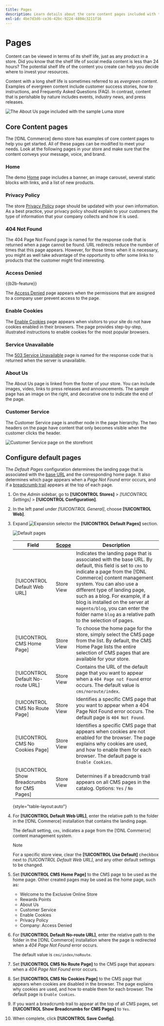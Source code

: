 ```yaml
---
title: Pages
description: Learn details about the core content pages included with the [!DNL Commerce] demo store, and changing the Default Pages configuration.
exl-id: 4be7d3d6-ce36-42bc-9224-4804c3211f16
---
```

# Pages

Content can be viewed in terms of its shelf life, just as any product in a store. Did you know that the shelf life of social media content is less than 24 hours? The potential shelf life of the content you create can help you decide where to invest your resources.

Content with a long shelf life is sometimes referred to as _evergreen content_. Examples of evergreen content include customer success stories, _how to_ instructions, and Frequently Asked Questions (FAQ). In contrast, content that is perishable by nature includes events, industry news, and press releases.

![The About Us page included with the sample Luma store ](./assets/storefront-about-us.png)<!-- zoom -->

## Core Content pages

The [!DNL Commerce] demo store has examples of core content pages to help you get started. All of these pages can be modified to meet your needs. Look at the following pages in your store and make sure that the content conveys your message, voice, and brand.

### Home

The demo [Home](../getting-started/storefront.md#home-page) page includes a banner, an image carousel, several static blocks with links, and a list of new products.

### Privacy Policy

The store [Privacy Policy](../getting-started/privacy-policy.md) page should be updated with your own information. As a best practice, your privacy policy should explain to your customers the type of information that your company collects and how it is used.

### 404 Not Found

The 404 Page Not Found page is named for the response code that is returned when a page cannot be found. URL redirects reduce the number of times that this page appears. However, for those times when it is necessary, you might as well take advantage of the opportunity to offer some links to products that the customer might find interesting.

### Access Denied

{{b2b-feature}}

The [Access Denied](../b2b/account-company-roles-permissions.md) page appears when the permissions that are assigned to a company user prevent access to the page.

### Enable Cookies

The [Enable Cookies](../getting-started/compliance-cookie-law.md) page appears when visitors to your site do not have cookies enabled in their browsers. The page provides step-by-step, illustrated instructions to enable cookies for the most popular browsers.

### Service Unavailable

The [503 Service Unavailable](https://docs.magento.com/user-guide/configuration/general/general.html) page is named for the response code that is returned when the server is unavailable.

### About Us

The About Us page is linked from the footer of your store. You can include images, video, links to press releases and announcements. The sample page has an image on the right, and decorative one to indicate the end of the page.

### Customer Service

The Customer Service page is another node in the page hierarchy. The two headers on the page have content that only becomes visible when the customer clicks the header.

![Customer Service page on the storefront](./assets/storefront-customer-service.png)<!-- zoom -->

## Configure default pages

The _Default Pages_ configuration determines the landing page that is associated with the [base URL](https://docs.magento.com/user-guide/stores/store-urls.html) and the corresponding home page. It also determines which page appears when a _Page Not Found_ error occurs, and if a [breadcrumb trail](https://docs.magento.com/user-guide/catalog/navigation-breadcrumb-trail.html) appears at the top of each page.

1. On the _Admin_ sidebar, go to  **[!UICONTROL Stores]** > _[!UICONTROL Settings]_ > **[!UICONTROL Configuration]**.

1. In the left panel under _[!UICONTROL General]_, choose **[!UICONTROL Web]**.

1. Expand ![Expansion selector](../assets/icon-display-expand.png) the **[!UICONTROL Default Pages]** section.

   ![Default pages](./assets/web-default-pages.png)<!-- zoom -->

   |Field|[Scope](https://docs.magento.com/user-guide/configuration/scope.html)|Description|
   |--- |--- |--- |
   |[!UICONTROL Default Web URL]|Store View|Indicates the landing page that is associated with the base URL. By default, this field is set to `cms` to indicate a page from the [!DNL Commerce] content management system. You can also use a different type of landing page, such as a blog. For example, if a blog is installed on the server at `magento/blog`, you can enter the folder name `blog` as a relative path to the selection of pages.|
   |[!UICONTROL CMS Home Page]|Store View|To choose the home page for the store, simply select the CMS page from the list. By default, the CMS Home Page lists the entire selection of CMS pages that are available for your store.|
   |[!UICONTROL Default No-route URL]|Store View|Contains the URL of the default page that you want to appear when a `404 Page not Found` error occurs. The default value is `cms/noroute/index`.|
   |[!UICONTROL CMS No Route Page]|Store View|Identifies a specific CMS page that you want to appear when a 404 Page Not Found error occurs. The default page is `404 Not Found`.|
   |[!UICONTROL CMS No Cookies Page]|Store View|Identifies a specific CMS page that appears when cookies are not enabled for the browser. The page explains why cookies are used, and how to enable them for each browser. The default page is `Enable Cookies`.|
   |[!UICONTROL Show Breadcrumbs for CMS Pages]|Store View|Determines if a breadcrumb trail appears on all CMS pages in the catalog. Options: `Yes` / `No`|

   {style="table-layout:auto"}

1. For **[!UICONTROL Default Web URL]**, enter the relative path to the folder in the [!DNL Commerce] installation that contains the landing page.

   The default setting, `cms`, indicates a page from the [!DNL Commerce] content management system.

   >[!NOTE]
   >
   >For a specific store view, clear the **[!UICONTROL Use Default]** checkbox next to _[!UICONTROL Default Web URL]_, and any other default settings to be changed.

1. Set **[!UICONTROL CMS Home Page]** to the CMS page to be used as the home page. Other created pages may be used as the home page, such as:

   - Welcome to the Exclusive Online Store
   - Rewards Points
   - About Us
   - Customer Service
   - Enable Cookies
   - Privacy Policy
   - Company: Access Denied

1. For **[!UICONTROL Default No-route URL]**, enter the relative path to the folder in the [!DNL Commerce] installation where the page is redirected when a _404 Page Not Found_ error occurs.

   The default value is `cms/index/noRoute`.

1. Set **[!UICONTROL CMS No Route Page]** to the CMS page that appears when a _404 Page Not Found_ error occurs.

1. Set **[!UICONTROL CMS No Cookies Page]** to the CMS page that appears when cookies are disabled in the browser. The page explains why cookies are used, and how to enable them for each browser. The default page is `Enable Cookies`.

1. If you want a breadcrumb trail to appear at the top of all CMS pages, set **[!UICONTROL Show Breadcrumbs for CMS Pages]** to `Yes`.

1. When complete, click **[!UICONTROL Save Config]**.
